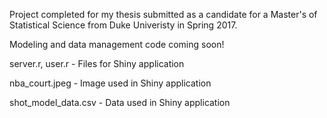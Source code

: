 Project completed for my thesis submitted as a candidate for a Master's of Statistical Science from Duke Univeristy in Spring 2017. 

Modeling and data management code coming soon!

server.r, user.r - Files for Shiny application

nba_court.jpeg - Image used in Shiny application

shot_model_data.csv - Data used in Shiny application

